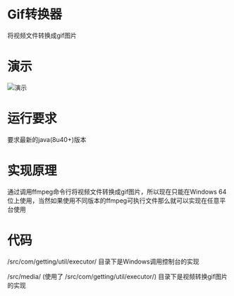 # Gif转换器

将视频文件转换成gif图片

# 演示

![演示](https://cloud.githubusercontent.com/assets/13044819/18734579/84d93740-80a8-11e6-9c0a-02b571c98e85.gif)

# 运行要求

要求最新的java(8u40+)版本

# 实现原理

通过调用ffmpeg命令行将视频文件转换成gif图片，所以现在只能在Windows 64位上使用，当然如果使用不同版本的ffmpeg可执行文件那么就可以实现在任意平台使用

# 代码

/src/com/getting/util/executor/ 目录下是Windows调用控制台的实现

/src/media/ (使用了 /src/com/getting/util/executor/) 目录下是视频转换gif图片的实现
